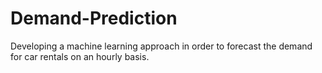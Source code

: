 # Demand-Prediction
Developing a machine learning approach in order to forecast the demand for car rentals on an hourly basis.
